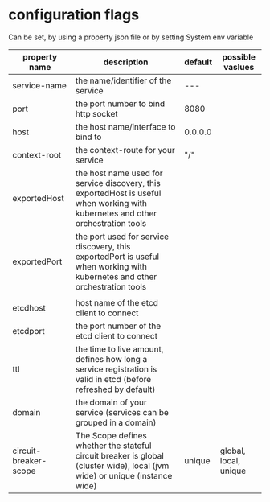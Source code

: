 # configuration flags
Can be set, by using a property json file or by setting System env variable
 
 
 
 | property name |  description                        |  default| possible vaslues |
 |--- |---|---|---|
 | service-name  |  the name/identifier of the service  | --- |
 | port          |  the port number to bind http socket |  8080 |
 | host          |  the host name/interface to bind to  | 0.0.0.0 |
 | context-root  |  the context-route for your service  | "/" |
 | exportedHost  |  the host name used for service discovery, this exportedHost is useful when working with kubernetes and other orchestration tools                               |
 | exportedPort  |  the port used for service discovery, this exportedPort is useful when working with kubernetes and other orchestration tools                               |
 |               |                                     |
 | etcdhost      |  host name of the etcd client to connect |
 | etcdport      |  the port number of the etcd client to connect |
 | ttl           |  the time to live amount, defines how long a service registration is valid in etcd (before refreshed by default) |
 | domain        | the domain of your service (services can be grouped in a domain)  |
 | circuit-breaker-scope  |  The Scope defines whether the stateful circuit breaker is global (cluster wide), local (jvm wide) or unique (instance wide) | unique | global, local, unique|
 

 